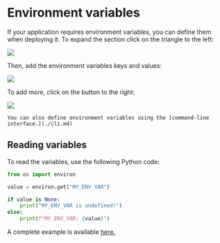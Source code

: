 # Environment variables

If your application requires environment variables, you can define them when
deploying it. To expand the section click on the triangle to the left:


![](../static/env-vars/env-vars-section.png)


Then, add the environment variables keys and values:

![](../static/env-vars/env-vars-sample.png)

To add more, click on the button to the right:

![](../static/env-vars/env-vars-plus.png)


```{Note}
You can also define environment variables using the [command-line interface.](./cli.md)
```

## Reading variables

To read the variables, use the following Python code:

```python
from os import environ

value = environ.get("MY_ENV_VAR")

if value is None:
    print("MY_ENV_VAR is undefined!")
else:
    print(f"MY_ENV_VAR: {value}")
```


A complete example is available [here.](https://github.com/ploomber/doc/blob/main/examples/voila/env-variable/app.ipynb)